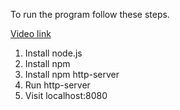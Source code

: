 To run the program follow these steps.

[Video link](https://drive.google.com/file/d/1ENoBGMKCCpGuhz7uFsGL0L0JgyBhb00i/view?usp=sharing)

1. Install node.js
2. Install npm
3. Install npm http-server
4. Run http-server
5. Visit localhost:8080